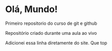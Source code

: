 # Olá, Mundo!
 Primeiro repositorio do curso de git e github

Repositório criado durante uma aula ao vivo

Adicionei essa linha diretamente do site. Que top

